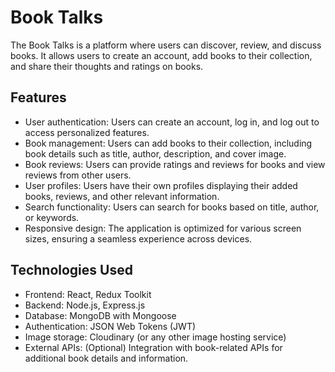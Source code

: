 # Book Talks

The Book Talks is a platform where users can discover, review, and discuss books. It allows users to create an account, add books to their collection, and share their thoughts and ratings on books.

## Features

- User authentication: Users can create an account, log in, and log out to access personalized features.
- Book management: Users can add books to their collection, including book details such as title, author, description, and cover image.
- Book reviews: Users can provide ratings and reviews for books and view reviews from other users.
- User profiles: Users have their own profiles displaying their added books, reviews, and other relevant information.
- Search functionality: Users can search for books based on title, author, or keywords.
- Responsive design: The application is optimized for various screen sizes, ensuring a seamless experience across devices.

## Technologies Used

- Frontend: React, Redux Toolkit
- Backend: Node.js, Express.js
- Database: MongoDB with Mongoose
- Authentication: JSON Web Tokens (JWT)
- Image storage: Cloudinary (or any other image hosting service)
- External APIs: (Optional) Integration with book-related APIs for additional book details and information.
